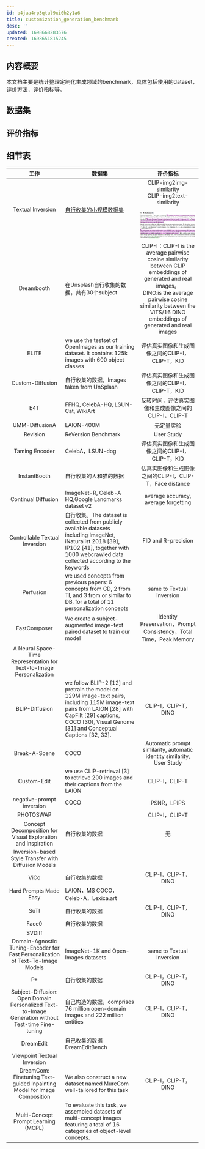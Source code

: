 ```yaml
---
id: b4jaa4rp3qtul9xi0h2y1a6
title: customization_generation_benchmark
desc: ''
updated: 1698668283576
created: 1698651815245
---
```

## **内容概要**

本文档主要是统计整理定制化生成领域的benchmark，具体包括使用的dataset，评价方法，评价指标等。

## **数据集**

## **评价指标**

## **细节表**


|                                                工作                                                | 数据集                                                                                                                                                                                                             |                                                                                                               评价指标                                                                                                               |
| :--------------------------------------------------------------------------------------------------: | -------------------------------------------------------------------------------------------------------------------------------------------------------------------------------------------------------------------- | :-------------------------------------------------------------------------------------------------------------------------------------------------------------------------------------------------------------------------------------: |
|                                         Textual Inversion                                         | [自行收集的小规模数据集](https://drive.google.com/drive/folders/1d2UXkX0GWM-4qUwThjNhFIPP7S6WUbQJ)                                                                                                                 |                                    CLIP-img2img-similarity<br />   CLIP-img2text-similarity<br /> <br> ![图 0](assets/images/ed088913e3e5f6b5f53ce288367b62756b6dad533bb022c12607feed0cd1844f.png)                                    |
|                                             Dreambooth                                             | 在Unsplash自行收集的数据，共有30个subject                                                                                                                                                                          | CLIP-I：CLIP-I is the average pairwise cosine similarity between CLIP embeddings of generated and real images。<br /> DINO:is the average pairwise cosine similarity between the ViTS/16 DINO embeddings of generated and real images |
|                                               ELITE                                               | we use the testset of OpenImages as our training dataset. It contains 125k images with 600 object classes                                                                                                          |                                                                                            评估真实图像和生成图像之间的CLIP-I，CLIP-T，KID                                                                                            |
|                                          Custom-Diffusion                                          | 自行收集的数据，Images taken from UnSplash                                                                                                                                                                         |                                                                                            评估真实图像和生成图像之间的CLIP-I，CLIP-T，KID                                                                                            |
|                                                E4T                                                | FFHQ, CelebA-HQ, LSUN-Cat, WikiArt                                                                                                                                                                                 |                                                                                         反转时间，评估真实图像和生成图像之间的CLIP-I，CLIP-T                                                                                         |
|                                           UMM-DiffusionA                                           | LAION-400M                                                                                                                                                                                                         |                                                                                                              无定量实验                                                                                                              |
|                                              Revision                                              | ReVersion Benchmark                                                                                                                                                                                                |                                                                                                              User Study                                                                                                              |
|                                           Taming Encoder                                           | CelebA，LSUN-dog                                                                                                                                                                                                   |                                                                                            评估真实图像和生成图像之间的CLIP-I，CLIP-T，KID                                                                                            |
|                                            InstantBooth                                            | 自行收集的人和猫的数据                                                                                                                                                                                             |                                                                                        估真实图像和生成图像之间的CLIP-I，CLIP-T，Face distance                                                                                        |
|                                        Continual Diffusion                                        | ImageNet-R, Celeb-A HQ,Google Landmarks dataset v2                                                                                                                                                                 |                                                                                                 average accuracy, average forgetting                                                                                                 |
|                                   Controllable Textual Inversion                                   | 自行收集。The dataset is collected from publicly available datasets including ImageNet, iNaturalist 2018 [39], IP102 [41], together with 1000 webcrawled data collected according to the keywords                  |                                                                                                          FID and R-precision                                                                                                          |
|                                             Perfusion                                             | we used concepts from previous papers: 6 concepts from CD, 2 from TI, and 3 from or similar to DB, for a total of 11 personalization concepts                                                                      |                                                                                                       same to Textual Inversion                                                                                                       |
|                                            FastComposer                                            | We create a subject-augmented image-text paired dataset to train our model                                                                                                                                         |                                                                                  Identity Preservation，Prompt Consistency，Total Time，Peak Memory                                                                                  |
|                A Neural Space-Time Representation for Text-to-Image Personalization                |                                                                                                                                                                                                                    |                                                                                                                                                                                                                                       |
|                                           BLIP-Diffusion                                           | we follow BLIP-2 [12] and pretrain the model on 129M image-text pairs, including 115M image-text pairs from LAION [28] with CapFilt [29] captions, COCO [30], Visual Genome [31] and Conceptual Captions [32, 33]. |                                                                                                         CLIP-I，CLIP-T，DINO                                                                                                         |
|                                           Break-A-Scene                                           | COCO                                                                                                                                                                                                               |                                                                                Automatic prompt similarity, automatic identity similarity, User Study                                                                                |
|                                            Custom-Edit                                            | we use CLIP-retrieval [3] to retrieve 200 images and their captions from the LAION                                                                                                                                 |                                                                                                            CLIP-I，CLIP-T                                                                                                            |
|                                     negative-prompt inversion                                     | COCO                                                                                                                                                                                                               |                                                                                                              PSNR，LPIPS                                                                                                              |
|                                             PHOTOSWAP                                             |                                                                                                                                                                                                                    |                                                                                                            CLIP-I，CLIP-T                                                                                                            |
|                    Concept Decomposition for Visual Exploration and Inspiration                    | 自行收集的数据                                                                                                                                                                                                     |                                                                                                                  无                                                                                                                  |
|                        Inversion-based Style Transfer with Diffusion Models                        |                                                                                                                                                                                                                    |                                                                                                                                                                                                                                       |
|                                                ViCo                                                | 自行收集的数据                                                                                                                                                                                                     |                                                                                                         CLIP-I，CLIP-T，DINO                                                                                                         |
|                                       Hard Prompts Made Easy                                       | LAION，MS COCO，Celeb-A，Lexica.art                                                                                                                                                                                |                                                                                                                                                                                                                                       |
|                                                SuTI                                                | 自行收集的数据                                                                                                                                                                                                     |                                                                                                         CLIP-I，CLIP-T，DINO                                                                                                         |
|                                               Face0                                               | 自行收集的数据                                                                                                                                                                                                     |                                                                                                                                                                                                                                       |
|                                               SVDiff                                               |                                                                                                                                                                                                                    |                                                                                                                                                                                                                                       |
|          Domain-Agnostic Tuning-Encoder for Fast Personalization of Text-To-Image Models          | ImageNet-1K and Open-Images datasets                                                                                                                                                                               |                                                                                                       same to Textual Inversion                                                                                                       |
|                                                 P+                                                 | 自行收集的数据                                                                                                                                                                                                     |                                                                                                         CLIP-I，CLIP-T，DINO                                                                                                         |
| Subject-Diffusion: Open Domain Personalized Text-to-Image Generation without Test-time Fine-tuning | 自己构造的数据，comprises 76 million open-domain images and 222 million entities                                                                                                                                   |                                                                                                         CLIP-I，CLIP-T，DINO                                                                                                         |
|                                             DreamEdit                                             | 自己收集的数据 DreamEditBench                                                                                                                                                                                      |                                                                                                                                                                                                                                       |
|                                    Viewpoint Textual Inversion                                    |                                                                                                                                                                                                                    |                                                                                                                                                                                                                                       |
|              DreamCom: Finetuning Text-guided Inpainting Model for Image Composition              | We also construct a new dataset named MureCom well-tailored for this task                                                                                                                                          |                                                                                                         CLIP-I，CLIP-T，DINO                                                                                                         |
|                                Multi-Concept Prompt Learning (MCPL)                                | To evaluate this task, we assembled datasets of multi-concept images featuring a total of 16 categories of object-level concepts.                                                                                  |                                                                                                                                                                                                                                       |
